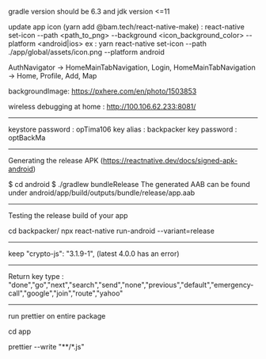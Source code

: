 gradle version should be 6.3 and jdk version <=11

update app icon (yarn add @bam.tech/react-native-make) : react-native set-icon
--path <path_to_png> --background <icon_background_color> --platform
<android|ios>
ex : yarn react-native set-icon --path ./app/global/assets/icon.png --platform
android

AuthNavigator -> HomeMainTabNavigation, Login,
HomeMainTabNavigation -> Home, Profile, Add, Map

backgroundImage: https://pxhere.com/en/photo/1503853

wireless debugging at home : http://100.106.62.233:8081/

---

keystore password : opTima106
key alias : backpacker
key password : optBackMa

---

Generating the release APK (https://reactnative.dev/docs/signed-apk-android)

$ cd android
$ ./gradlew bundleRelease
The generated AAB can be found under android/app/build/outputs/bundle/release/app.aab

---

Testing the release build of your app

cd backpacker/
npx react-native run-android --variant=release

------

keep     "crypto-js": "3.1.9-1",
(latest 4.0.0 has an error)

-------

Return key type : "done","go","next","search","send","none","previous","default","emergency-call","google","join","route","yahoo"

--------------

run prettier on entire package

cd app

prettier --write "**/*.js"
